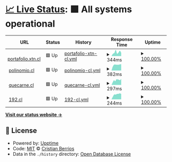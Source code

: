 # [📈 Live Status](https://demo.upptime.js.org): <!--live status--> **🟩 All systems operational**

<!--start: status pages-->
<!-- This summary is generated by Upptime (https://github.com/upptime/upptime) -->
<!-- Do not edit this manually, your changes will be overwritten -->
<!-- prettier-ignore -->
| URL | Status | History | Response Time | Uptime |
| --- | ------ | ------- | ------------- | ------ |
| <img alt="" src="https://favicons.githubusercontent.com/portafolio.xtn.cl" height="13"> [portafolio.xtn.cl](https://portafolio.xtn.cl/) | 🟩 Up | [portafolio-xtn-cl.yml](https://github.com/equistene/uptime-sites/commits/HEAD/history/portafolio-xtn-cl.yml) | <details><summary><img alt="Response time graph" src="./graphs/portafolio-xtn-cl/response-time-week.png" height="20"> 344ms</summary><br><a href="https://status.xtn.cl/history/portafolio-xtn-cl"><img alt="Response time 369" src="https://img.shields.io/endpoint?url=https%3A%2F%2Fraw.githubusercontent.com%2Fequistene%2Fuptime-sites%2FHEAD%2Fapi%2Fportafolio-xtn-cl%2Fresponse-time.json"></a><br><a href="https://status.xtn.cl/history/portafolio-xtn-cl"><img alt="24-hour response time 197" src="https://img.shields.io/endpoint?url=https%3A%2F%2Fraw.githubusercontent.com%2Fequistene%2Fuptime-sites%2FHEAD%2Fapi%2Fportafolio-xtn-cl%2Fresponse-time-day.json"></a><br><a href="https://status.xtn.cl/history/portafolio-xtn-cl"><img alt="7-day response time 344" src="https://img.shields.io/endpoint?url=https%3A%2F%2Fraw.githubusercontent.com%2Fequistene%2Fuptime-sites%2FHEAD%2Fapi%2Fportafolio-xtn-cl%2Fresponse-time-week.json"></a><br><a href="https://status.xtn.cl/history/portafolio-xtn-cl"><img alt="30-day response time 369" src="https://img.shields.io/endpoint?url=https%3A%2F%2Fraw.githubusercontent.com%2Fequistene%2Fuptime-sites%2FHEAD%2Fapi%2Fportafolio-xtn-cl%2Fresponse-time-month.json"></a><br><a href="https://status.xtn.cl/history/portafolio-xtn-cl"><img alt="1-year response time 369" src="https://img.shields.io/endpoint?url=https%3A%2F%2Fraw.githubusercontent.com%2Fequistene%2Fuptime-sites%2FHEAD%2Fapi%2Fportafolio-xtn-cl%2Fresponse-time-year.json"></a></details> | <details><summary><a href="https://status.xtn.cl/history/portafolio-xtn-cl">100.00%</a></summary><a href="https://status.xtn.cl/history/portafolio-xtn-cl"><img alt="All-time uptime 100.00%" src="https://img.shields.io/endpoint?url=https%3A%2F%2Fraw.githubusercontent.com%2Fequistene%2Fuptime-sites%2FHEAD%2Fapi%2Fportafolio-xtn-cl%2Fuptime.json"></a><br><a href="https://status.xtn.cl/history/portafolio-xtn-cl"><img alt="24-hour uptime 100.00%" src="https://img.shields.io/endpoint?url=https%3A%2F%2Fraw.githubusercontent.com%2Fequistene%2Fuptime-sites%2FHEAD%2Fapi%2Fportafolio-xtn-cl%2Fuptime-day.json"></a><br><a href="https://status.xtn.cl/history/portafolio-xtn-cl"><img alt="7-day uptime 100.00%" src="https://img.shields.io/endpoint?url=https%3A%2F%2Fraw.githubusercontent.com%2Fequistene%2Fuptime-sites%2FHEAD%2Fapi%2Fportafolio-xtn-cl%2Fuptime-week.json"></a><br><a href="https://status.xtn.cl/history/portafolio-xtn-cl"><img alt="30-day uptime 100.00%" src="https://img.shields.io/endpoint?url=https%3A%2F%2Fraw.githubusercontent.com%2Fequistene%2Fuptime-sites%2FHEAD%2Fapi%2Fportafolio-xtn-cl%2Fuptime-month.json"></a><br><a href="https://status.xtn.cl/history/portafolio-xtn-cl"><img alt="1-year uptime 100.00%" src="https://img.shields.io/endpoint?url=https%3A%2F%2Fraw.githubusercontent.com%2Fequistene%2Fuptime-sites%2FHEAD%2Fapi%2Fportafolio-xtn-cl%2Fuptime-year.json"></a></details>
| <img alt="" src="https://favicons.githubusercontent.com/polinomio.cl" height="13"> [polinomio.cl](https://polinomio.cl/) | 🟩 Up | [polinomio-cl.yml](https://github.com/equistene/uptime-sites/commits/HEAD/history/polinomio-cl.yml) | <details><summary><img alt="Response time graph" src="./graphs/polinomio-cl/response-time-week.png" height="20"> 382ms</summary><br><a href="https://status.xtn.cl/history/polinomio-cl"><img alt="Response time 349" src="https://img.shields.io/endpoint?url=https%3A%2F%2Fraw.githubusercontent.com%2Fequistene%2Fuptime-sites%2FHEAD%2Fapi%2Fpolinomio-cl%2Fresponse-time.json"></a><br><a href="https://status.xtn.cl/history/polinomio-cl"><img alt="24-hour response time 318" src="https://img.shields.io/endpoint?url=https%3A%2F%2Fraw.githubusercontent.com%2Fequistene%2Fuptime-sites%2FHEAD%2Fapi%2Fpolinomio-cl%2Fresponse-time-day.json"></a><br><a href="https://status.xtn.cl/history/polinomio-cl"><img alt="7-day response time 382" src="https://img.shields.io/endpoint?url=https%3A%2F%2Fraw.githubusercontent.com%2Fequistene%2Fuptime-sites%2FHEAD%2Fapi%2Fpolinomio-cl%2Fresponse-time-week.json"></a><br><a href="https://status.xtn.cl/history/polinomio-cl"><img alt="30-day response time 349" src="https://img.shields.io/endpoint?url=https%3A%2F%2Fraw.githubusercontent.com%2Fequistene%2Fuptime-sites%2FHEAD%2Fapi%2Fpolinomio-cl%2Fresponse-time-month.json"></a><br><a href="https://status.xtn.cl/history/polinomio-cl"><img alt="1-year response time 349" src="https://img.shields.io/endpoint?url=https%3A%2F%2Fraw.githubusercontent.com%2Fequistene%2Fuptime-sites%2FHEAD%2Fapi%2Fpolinomio-cl%2Fresponse-time-year.json"></a></details> | <details><summary><a href="https://status.xtn.cl/history/polinomio-cl">100.00%</a></summary><a href="https://status.xtn.cl/history/polinomio-cl"><img alt="All-time uptime 98.80%" src="https://img.shields.io/endpoint?url=https%3A%2F%2Fraw.githubusercontent.com%2Fequistene%2Fuptime-sites%2FHEAD%2Fapi%2Fpolinomio-cl%2Fuptime.json"></a><br><a href="https://status.xtn.cl/history/polinomio-cl"><img alt="24-hour uptime 100.00%" src="https://img.shields.io/endpoint?url=https%3A%2F%2Fraw.githubusercontent.com%2Fequistene%2Fuptime-sites%2FHEAD%2Fapi%2Fpolinomio-cl%2Fuptime-day.json"></a><br><a href="https://status.xtn.cl/history/polinomio-cl"><img alt="7-day uptime 100.00%" src="https://img.shields.io/endpoint?url=https%3A%2F%2Fraw.githubusercontent.com%2Fequistene%2Fuptime-sites%2FHEAD%2Fapi%2Fpolinomio-cl%2Fuptime-week.json"></a><br><a href="https://status.xtn.cl/history/polinomio-cl"><img alt="30-day uptime 98.80%" src="https://img.shields.io/endpoint?url=https%3A%2F%2Fraw.githubusercontent.com%2Fequistene%2Fuptime-sites%2FHEAD%2Fapi%2Fpolinomio-cl%2Fuptime-month.json"></a><br><a href="https://status.xtn.cl/history/polinomio-cl"><img alt="1-year uptime 98.80%" src="https://img.shields.io/endpoint?url=https%3A%2F%2Fraw.githubusercontent.com%2Fequistene%2Fuptime-sites%2FHEAD%2Fapi%2Fpolinomio-cl%2Fuptime-year.json"></a></details>
| <img alt="" src="https://favicons.githubusercontent.com/quecarne.cl" height="13"> [quecarne.cl](https://quecarne.cl/) | 🟩 Up | [quecarne-cl.yml](https://github.com/equistene/uptime-sites/commits/HEAD/history/quecarne-cl.yml) | <details><summary><img alt="Response time graph" src="./graphs/quecarne-cl/response-time-week.png" height="20"> 297ms</summary><br><a href="https://status.xtn.cl/history/quecarne-cl"><img alt="Response time 297" src="https://img.shields.io/endpoint?url=https%3A%2F%2Fraw.githubusercontent.com%2Fequistene%2Fuptime-sites%2FHEAD%2Fapi%2Fquecarne-cl%2Fresponse-time.json"></a><br><a href="https://status.xtn.cl/history/quecarne-cl"><img alt="24-hour response time 204" src="https://img.shields.io/endpoint?url=https%3A%2F%2Fraw.githubusercontent.com%2Fequistene%2Fuptime-sites%2FHEAD%2Fapi%2Fquecarne-cl%2Fresponse-time-day.json"></a><br><a href="https://status.xtn.cl/history/quecarne-cl"><img alt="7-day response time 297" src="https://img.shields.io/endpoint?url=https%3A%2F%2Fraw.githubusercontent.com%2Fequistene%2Fuptime-sites%2FHEAD%2Fapi%2Fquecarne-cl%2Fresponse-time-week.json"></a><br><a href="https://status.xtn.cl/history/quecarne-cl"><img alt="30-day response time 297" src="https://img.shields.io/endpoint?url=https%3A%2F%2Fraw.githubusercontent.com%2Fequistene%2Fuptime-sites%2FHEAD%2Fapi%2Fquecarne-cl%2Fresponse-time-month.json"></a><br><a href="https://status.xtn.cl/history/quecarne-cl"><img alt="1-year response time 297" src="https://img.shields.io/endpoint?url=https%3A%2F%2Fraw.githubusercontent.com%2Fequistene%2Fuptime-sites%2FHEAD%2Fapi%2Fquecarne-cl%2Fresponse-time-year.json"></a></details> | <details><summary><a href="https://status.xtn.cl/history/quecarne-cl">100.00%</a></summary><a href="https://status.xtn.cl/history/quecarne-cl"><img alt="All-time uptime 100.00%" src="https://img.shields.io/endpoint?url=https%3A%2F%2Fraw.githubusercontent.com%2Fequistene%2Fuptime-sites%2FHEAD%2Fapi%2Fquecarne-cl%2Fuptime.json"></a><br><a href="https://status.xtn.cl/history/quecarne-cl"><img alt="24-hour uptime 100.00%" src="https://img.shields.io/endpoint?url=https%3A%2F%2Fraw.githubusercontent.com%2Fequistene%2Fuptime-sites%2FHEAD%2Fapi%2Fquecarne-cl%2Fuptime-day.json"></a><br><a href="https://status.xtn.cl/history/quecarne-cl"><img alt="7-day uptime 100.00%" src="https://img.shields.io/endpoint?url=https%3A%2F%2Fraw.githubusercontent.com%2Fequistene%2Fuptime-sites%2FHEAD%2Fapi%2Fquecarne-cl%2Fuptime-week.json"></a><br><a href="https://status.xtn.cl/history/quecarne-cl"><img alt="30-day uptime 100.00%" src="https://img.shields.io/endpoint?url=https%3A%2F%2Fraw.githubusercontent.com%2Fequistene%2Fuptime-sites%2FHEAD%2Fapi%2Fquecarne-cl%2Fuptime-month.json"></a><br><a href="https://status.xtn.cl/history/quecarne-cl"><img alt="1-year uptime 100.00%" src="https://img.shields.io/endpoint?url=https%3A%2F%2Fraw.githubusercontent.com%2Fequistene%2Fuptime-sites%2FHEAD%2Fapi%2Fquecarne-cl%2Fuptime-year.json"></a></details>
| <img alt="" src="https://favicons.githubusercontent.com/192.cl" height="13"> [192.cl](https://192.cl/) | 🟩 Up | [192-cl.yml](https://github.com/equistene/uptime-sites/commits/HEAD/history/192-cl.yml) | <details><summary><img alt="Response time graph" src="./graphs/192-cl/response-time-week.png" height="20"> 244ms</summary><br><a href="https://status.xtn.cl/history/192-cl"><img alt="Response time 247" src="https://img.shields.io/endpoint?url=https%3A%2F%2Fraw.githubusercontent.com%2Fequistene%2Fuptime-sites%2FHEAD%2Fapi%2F192-cl%2Fresponse-time.json"></a><br><a href="https://status.xtn.cl/history/192-cl"><img alt="24-hour response time 159" src="https://img.shields.io/endpoint?url=https%3A%2F%2Fraw.githubusercontent.com%2Fequistene%2Fuptime-sites%2FHEAD%2Fapi%2F192-cl%2Fresponse-time-day.json"></a><br><a href="https://status.xtn.cl/history/192-cl"><img alt="7-day response time 244" src="https://img.shields.io/endpoint?url=https%3A%2F%2Fraw.githubusercontent.com%2Fequistene%2Fuptime-sites%2FHEAD%2Fapi%2F192-cl%2Fresponse-time-week.json"></a><br><a href="https://status.xtn.cl/history/192-cl"><img alt="30-day response time 247" src="https://img.shields.io/endpoint?url=https%3A%2F%2Fraw.githubusercontent.com%2Fequistene%2Fuptime-sites%2FHEAD%2Fapi%2F192-cl%2Fresponse-time-month.json"></a><br><a href="https://status.xtn.cl/history/192-cl"><img alt="1-year response time 247" src="https://img.shields.io/endpoint?url=https%3A%2F%2Fraw.githubusercontent.com%2Fequistene%2Fuptime-sites%2FHEAD%2Fapi%2F192-cl%2Fresponse-time-year.json"></a></details> | <details><summary><a href="https://status.xtn.cl/history/192-cl">100.00%</a></summary><a href="https://status.xtn.cl/history/192-cl"><img alt="All-time uptime 100.00%" src="https://img.shields.io/endpoint?url=https%3A%2F%2Fraw.githubusercontent.com%2Fequistene%2Fuptime-sites%2FHEAD%2Fapi%2F192-cl%2Fuptime.json"></a><br><a href="https://status.xtn.cl/history/192-cl"><img alt="24-hour uptime 100.00%" src="https://img.shields.io/endpoint?url=https%3A%2F%2Fraw.githubusercontent.com%2Fequistene%2Fuptime-sites%2FHEAD%2Fapi%2F192-cl%2Fuptime-day.json"></a><br><a href="https://status.xtn.cl/history/192-cl"><img alt="7-day uptime 100.00%" src="https://img.shields.io/endpoint?url=https%3A%2F%2Fraw.githubusercontent.com%2Fequistene%2Fuptime-sites%2FHEAD%2Fapi%2F192-cl%2Fuptime-week.json"></a><br><a href="https://status.xtn.cl/history/192-cl"><img alt="30-day uptime 100.00%" src="https://img.shields.io/endpoint?url=https%3A%2F%2Fraw.githubusercontent.com%2Fequistene%2Fuptime-sites%2FHEAD%2Fapi%2F192-cl%2Fuptime-month.json"></a><br><a href="https://status.xtn.cl/history/192-cl"><img alt="1-year uptime 100.00%" src="https://img.shields.io/endpoint?url=https%3A%2F%2Fraw.githubusercontent.com%2Fequistene%2Fuptime-sites%2FHEAD%2Fapi%2F192-cl%2Fuptime-year.json"></a></details>

<!--end: status pages-->

[**Visit our status website →**](https://demo.upptime.js.org)

## 📄 License

- Powered by: [Upptime](https://github.com/upptime/upptime)
- Code: [MIT](./LICENSE) © [Cristian Berrios](https://xtn.cl)
- Data in the `./history` directory: [Open Database License](https://opendatacommons.org/licenses/odbl/1-0/)
